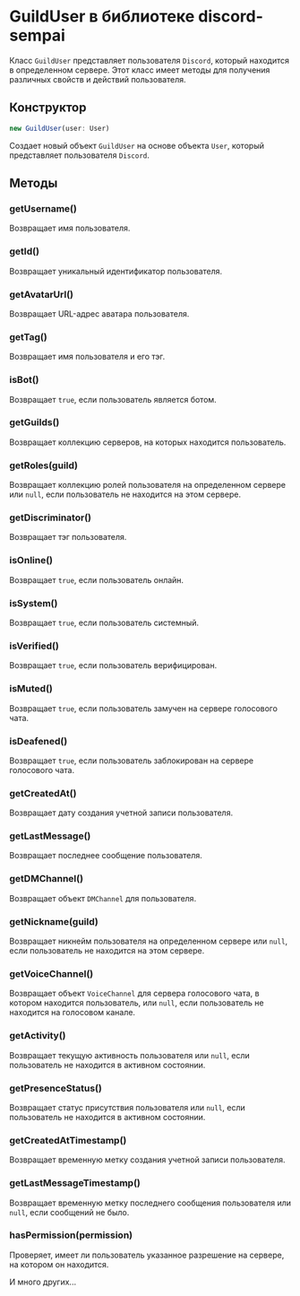 # GuildUser в библиотеке discord-sempai
Класс `GuildUser` представляет пользователя `Discord`, который находится в определенном сервере. Этот класс имеет методы для получения различных свойств и действий пользователя.

## Конструктор
```js
new GuildUser(user: User)
```
Создает новый объект `GuildUser` на основе объекта `User`, который представляет пользователя `Discord`.

## Методы
### getUsername()
Возвращает имя пользователя.

### getId()
Возвращает уникальный идентификатор пользователя.

### getAvatarUrl()
Возвращает URL-адрес аватара пользователя.

### getTag()
Возвращает имя пользователя и его тэг.

### isBot()
Возвращает `true`, если пользователь является ботом.

### getGuilds()
Возвращает коллекцию серверов, на которых находится пользователь.

### getRoles(guild)
Возвращает коллекцию ролей пользователя на определенном сервере или `null`, если пользователь не находится на этом сервере.

### getDiscriminator()
Возвращает тэг пользователя.

### isOnline()
Возвращает `true`, если пользователь онлайн.

### isSystem()
Возвращает `true`, если пользователь системный.

### isVerified()
Возвращает `true`, если пользователь верифицирован.

### isMuted()
Возвращает `true`, если пользователь замучен на сервере голосового чата.

### isDeafened()
Возвращает `true`, если пользователь заблокирован на сервере голосового чата.

### getCreatedAt()
Возвращает дату создания учетной записи пользователя.

### getLastMessage()
Возвращает последнее сообщение пользователя.

### getDMChannel()
Возвращает объект `DMChannel` для пользователя.

### getNickname(guild)
Возвращает никнейм пользователя на определенном сервере или `null`, если пользователь не находится на этом сервере.

### getVoiceChannel()
Возвращает объект `VoiceChannel` для сервера голосового чата, в котором находится пользователь, или `null`, если пользователь не находится на голосовом канале.

### getActivity()
Возвращает текущую активность пользователя или `null`, если пользователь не находится в активном состоянии.

### getPresenceStatus()
Возвращает статус присутствия пользователя или `null`, если пользователь не находится в активном состоянии.

### getCreatedAtTimestamp()
Возвращает временную метку создания учетной записи пользователя.

### getLastMessageTimestamp()
Возвращает временную метку последнего сообщения пользователя или `null`, если сообщений не было.

### hasPermission(permission)
Проверяет, имеет ли пользователь указанное разрешение на сервере, на котором он находится.

И много других...